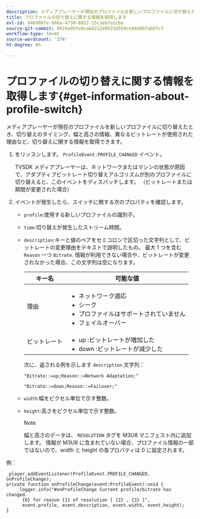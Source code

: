 ```yaml
---
description: メディアプレーヤーが現在のプロファイルを新しいプロファイルに切り替えたとき、切り替えのタイミング、幅と高さの情報、異なるビットレートが使用された理由など、切り替えに関する情報を取得できます。
title: プロファイルの切り替えに関する情報を取得します
exl-id: b46909fe-666a-4730-8922-15c3eb7a1cba
source-git-commit: 0019a95fa9ca6d21249533d559ce844897ab67cf
workflow-type: tm+mt
source-wordcount: '274'
ht-degree: 0%

---
```


# プロファイルの切り替えに関する情報を取得します{#get-information-about-profile-switch}

メディアプレーヤーが現在のプロファイルを新しいプロファイルに切り替えたとき、切り替えのタイミング、幅と高さの情報、異なるビットレートが使用された理由など、切り替えに関する情報を取得できます。

1. をリッスンします。 `ProfileEvent.PROFILE_CHANGED` イベント。

   TVSDK メディアプレーヤーは、ネットワークまたはマシンの状態が原因で、アダプティブビットレート切り替えアルゴリズムが別のプロファイルに切り替えると、このイベントをディスパッチします。 （ビットレートまたは期間が変更された場合）
1. イベントが発生したら、スイッチに関する次のプロパティを確認します。

   * `profile`:使用する新しいプロファイルの識別子。
   * `time`:切り替えが発生したストリーム時間。
   * `description`:キーと値のペアをセミコロンで区切った文字列として、ビットレートの変更理由をテキストで説明したもの。 最大 1 つを含む `Reason` 一つ `Bitrate`. 情報が利用できない場合や、ビットレートが変更されなかった場合、この文字列は空になります。

      <table id="table_E400FD9C57FF40CBAC14AF6847CD8301"> 
       <thead> 
         <tr> 
         <th colname="col1" class="entry"> キー名 </th> 
         <th colname="col2" class="entry"> 可能な値 </th> 
         </tr> 
       </thead>
       <tbody> 
         <tr> 
         <td colname="col1"> <span class="codeph"> 理由 </span> </td> 
         <td colname="col2"> 
          <ul id="ul_37DDE3F297634ED6B47DF5D73F969369"> 
          <li id="li_E374B029E1AF40689D70A9D30E057C5B">ネットワーク適応 </li> 
          <li id="li_753862EEF1C9474EA8E20C89F5EF5D8D">シーク </li> 
          <li id="li_EC14923F92CF4D11A47928A8D2DE6D8B">プロファイルはサポートされていません </li> 
          <li id="li_695AB4A89C9D4833AF6D8B6424FC912B">フェイルオーバー </li> 
          </ul> </td> 
         </tr> 
         <tr> 
         <td colname="col1"> <span class="codeph"> ビットレート </span> </td> 
         <td colname="col2"> 
          <ul id="ul_1B49BD90A91147359712E1AFD8877E23"> 
          <li id="li_1C8E593C65D34742B14A8D0EAD43E0A9"> <span class="codeph"> up </span>:ビットレートが増加した </li> 
          <li id="li_B1A00E3985A849B6855E15CF70D79BB8"> <span class="codeph"> down </span>:ビットレートが減少した </li> 
          </ul> </td> 
         </tr> 
       </tbody> 
       </table>

      次に、返される例を示します `description` 文字列：

      ```
      "Bitrate::=up;Reason::=Network Adaptation;" 
      
      "Bitrate::=down;Reason::=Failover;"
      ```

   * `width`:幅をピクセル単位で示す整数。
   * `height`:高さをピクセル単位で示す整数。

      >[!NOTE]
      >
      >幅と高さのデータは、 `RESOLUTION` タグを M3U8 マニフェスト内に追加します。 情報が M3U8 に含まれていない場合、プロファイル情報の一部ではないので、width と height の各プロパティは 0 に設定されます。

<!--<a id="example_A713D420AE2E4E3CB7B78C6BC732BE90"></a>-->

例：

```
_player.addEventListener(ProfileEvent.PROFILE_CHANGED, onProfileChange); 
private function onProfileChange(event:ProfileEvent):void { 
    _logger.info("#onProfileChange Current profile/bitrate has changed.  
      {0} for reason {1} of resolution [ {2} , {3} ]",  
      event.profile, event.description, event.width, event.height); 
}
```

